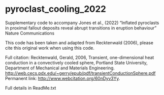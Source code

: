 # pyroclast_cooling_2022
Supplementary code to accompany Jones et al., (2022) “Inflated pyroclasts in proximal fallout deposits reveal abrupt transitions in eruption behaviour” Nature Communications 

This code has been taken and adapted from Recktenwald (2006), please cite this original work when using this code.

Full citation: Recktenwald, Gerald, 2006, Transient, one-dimensional heat conduction in a convectively cooled sphere, Portland State University, Department of Mechanical and Materials Engineering. http://web.cecs.pdx.edu/~gerry/epub/pdf/transientConductionSphere.pdf  
Permanent link: http://www.webcitation.org/60nDyv3Yy.

Full details in ReadMe.txt
